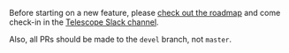 Before starting on a new feature, please [check out the roadmap](https://trello.com/b/oLMMqjVL/telescope-roadmap) and come check-in in the [Telescope Slack channel](http://slack.telescopeapp.org/).

Also, all PRs should be made to the `devel` branch, not `master`. 